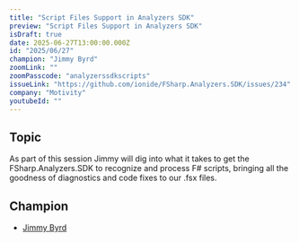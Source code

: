 ```yaml
---
title: "Script Files Support in Analyzers SDK"
preview: "Script Files Support in Analyzers SDK"
isDraft: true
date: 2025-06-27T13:00:00.000Z
id: "2025/06/27"
champion: "Jimmy Byrd"
zoomLink: ""
zoomPasscode: "analyzerssdkscripts"
issueLink: "https://github.com/ionide/FSharp.Analyzers.SDK/issues/234"
company: "Motivity"
youtubeId: ""
---
```


## Topic

As part of this session Jimmy will dig into what it takes to get the FSharp.Analyzers.SDK to recognize and process F# scripts, bringing all the goodness of diagnostics and code fixes to our .fsx files.

## Champion

- [Jimmy Byrd](https://github.com/TheAngryByrd)
